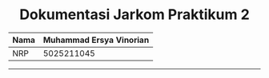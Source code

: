 <div align=center>

# Dokumentasi Jarkom Praktikum 2

| Nama | Muhammad Ersya Vinorian |
| :--- | :---------------------- |
| NRP  | 5025211045              |

</div>

<hr/>
